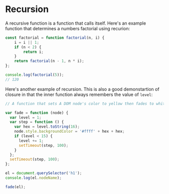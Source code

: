 # Recursion


A recursive function is a function that calls itself. Here's an example function that determines a numbers factorial using recurion:

```javascript
const factorial = function factorial(n, i) {
    i = i || 1;
    if (n < 2) {
        return i;
    }
    return factorial(n - 1, n * i);
};

console.log(factorial(5));
// 120
```

Here's another example of recursion. This is also a good demonstartion of closure in that the inner function always remembers the value of `level`:

```javascript
// A function that sets A DOM node's color to yellow then fades to white.

var fade = function (node) {
  var level = 1;
  var step = function () {
    var hex = level.toString(16);
    node.style.backgroundColor = '#ffff' + hex + hex;
    if (level < 15) {
      level += 1;
      setTimeout(step, 100);
    }
  };
  setTimeout(step, 100);
};

el = document.querySelector('h1');
console.log(el.nodeName);

fade(el);
```

